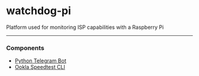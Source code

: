 # watchdog-pi
Platform used for monitoring ISP capabilities with a Raspberry Pi

---
### Components
- [Python Telegram Bot](https://github.com/python-telegram-bot/python-telegram-bot)
- [Ookla Speedtest CLI](https://www.speedtest.net/apps/cli)
